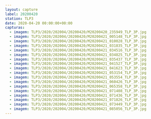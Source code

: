 ```yaml
---
layout: capture
label: 20200420
station: TLP3
date: 2020-04-20 00:00:00+00:00
capturas:
  - imagem: TLP3/2020/202004/20200420/M20200420_235949_TLP_3P.jpg
  - imagem: TLP3/2020/202004/20200420/M20200421_005148_TLP_3P.jpg
  - imagem: TLP3/2020/202004/20200420/M20200421_010028_TLP_3P.jpg
  - imagem: TLP3/2020/202004/20200420/M20200421_031835_TLP_3P.jpg
  - imagem: TLP3/2020/202004/20200420/M20200421_034516_TLP_3P.jpg
  - imagem: TLP3/2020/202004/20200420/M20200421_034825_TLP_3P.jpg
  - imagem: TLP3/2020/202004/20200420/M20200421_035437_TLP_3P.jpg
  - imagem: TLP3/2020/202004/20200420/M20200421_041527_TLP_3P.jpg
  - imagem: TLP3/2020/202004/20200420/M20200421_041623_TLP_3P.jpg
  - imagem: TLP3/2020/202004/20200420/M20200421_053154_TLP_3P.jpg
  - imagem: TLP3/2020/202004/20200420/M20200421_053554_TLP_3P.jpg
  - imagem: TLP3/2020/202004/20200420/M20200421_060426_TLP_3P.jpg
  - imagem: TLP3/2020/202004/20200420/M20200421_065358_TLP_3P.jpg
  - imagem: TLP3/2020/202004/20200420/M20200421_071408_TLP_3P.jpg
  - imagem: TLP3/2020/202004/20200420/M20200421_071436_TLP_3P.jpg
  - imagem: TLP3/2020/202004/20200420/M20200421_071826_TLP_3P.jpg
  - imagem: TLP3/2020/202004/20200420/M20200421_073449_TLP_3P.jpg
  - imagem: TLP3/2020/202004/20200420/M20200421_085056_TLP_3P.jpg
---
```

